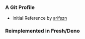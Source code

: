 ### A Git Profile

- Initial Reference by [arifszn](https://github.com/arifszn/gitprofile)

### Reimplemented in Fresh/Deno
